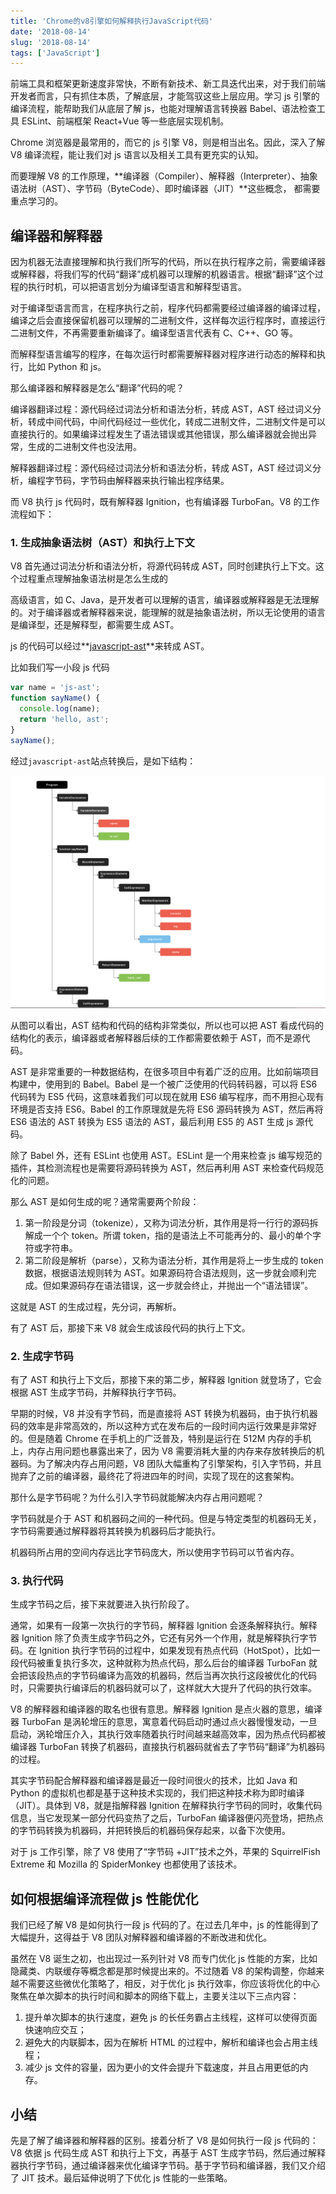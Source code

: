 ```yaml
---
title: 'Chrome的v8引擎如何解释执行JavaScript代码'
date: '2018-08-14'
slug: '2018-08-14'
tags: ['JavaScript']
---
```


前端工具和框架更新速度非常快，不断有新技术、新工具迭代出来，对于我们前端开发者而言，只有抓住本质，了解底层，才能驾驭这些上层应用。学习 js 引擎的编译流程，能帮助我们从底层了解 js，也能对理解语言转换器 Babel、语法检查工具 ESLint、前端框架 React+Vue 等一些底层实现机制。

Chrome 浏览器是最常用的，而它的 js 引擎 V8，则是相当出名。因此，深入了解 V8 编译流程，能让我们对 js 语言以及相关工具有更充实的认知。

而要理解 V8 的工作原理，**编译器（Compiler）、解释器（Interpreter）、抽象语法树（AST）、字节码（ByteCode）、即时编译器（JIT）**这些概念， 都需要重点学习的。

## 编译器和解释器

因为机器无法直接理解和执行我们所写的代码，所以在执行程序之前，需要编译器或解释器，将我们写的代码“翻译”成机器可以理解的机器语言。根据“翻译”这个过程的执行时机，可以把语言划分为编译型语言和解释型语言。

对于编译型语言而言，在程序执行之前，程序代码都需要经过编译器的编译过程，编译之后会直接保留机器可以理解的二进制文件，这样每次运行程序时，直接运行二进制文件，不再需要重新编译了。编译型语言代表有 C、C++、GO 等。

而解释型语言编写的程序，在每次运行时都需要解释器对程序进行动态的解释和执行，比如 Python 和 js。

那么编译器和解释器是怎么“翻译”代码的呢？

编译器翻译过程：源代码经过词法分析和语法分析，转成 AST，AST 经过词义分析，转成中间代码，中间代码经过一些优化，转成二进制文件，二进制文件是可以直接执行的。如果编译过程发生了语法错误或其他错误，那么编译器就会抛出异常，生成的二进制文件也没法用。

解释器翻译过程：源代码经过词法分析和语法分析，转成 AST，AST 经过词义分析，编程字节码，字节码由解释器来执行输出程序结果。

而 V8 执行 js 代码时，既有解释器 Ignition，也有编译器 TurboFan。V8 的工作流程如下：

### 1. 生成抽象语法树（AST）和执行上下文

V8 首先通过词法分析和语法分析，将源代码转成 AST，同时创建执行上下文。这个过程重点理解抽象语法树是怎么生成的

高级语言，如 C、Java，是开发者可以理解的语言，编译器或解释器是无法理解的。对于编译器或者解释器来说，能理解的就是抽象语法树，所以无论使用的语言是编译型，还是解释型，都需要生成 AST。

js 的代码可以经过**[javascript-ast](http://resources.jointjs.com/demos/javascript-ast)**来转成 AST。

比如我们写一小段 js 代码

```js
var name = 'js-ast';
function sayName() {
  console.log(name);
  return 'hello, ast';
}
sayName();
```

经过`javascript-ast`站点转换后，是如下结构：

![ast](../illustration/ast.png)

从图可以看出，AST 结构和代码的结构非常类似，所以也可以把 AST 看成代码的结构化的表示，编译器或者解释器后续的工作都需要依赖于 AST，而不是源代码。

AST 是非常重要的一种数据结构，在很多项目中有着广泛的应用。比如前端项目构建中，使用到的 Babel。Babel 是一个被广泛使用的代码转码器，可以将 ES6 代码转为 ES5 代码，这意味着我们可以现在就用 ES6 编写程序，而不用担心现有环境是否支持 ES6。Babel 的工作原理就是先将 ES6 源码转换为 AST，然后再将 ES6 语法的 AST 转换为 ES5 语法的 AST，最后利用 ES5 的 AST 生成 js 源代码。

除了 Babel 外，还有 ESLint 也使用 AST。ESLint 是一个用来检查 js 编写规范的插件，其检测流程也是需要将源码转换为 AST，然后再利用 AST 来检查代码规范化的问题。

那么 AST 是如何生成的呢？通常需要两个阶段：

1.  第一阶段是分词（tokenize），又称为词法分析，其作用是将一行行的源码拆解成一个个 token。所谓 token，指的是语法上不可能再分的、最小的单个字符或字符串。
2.  第二阶段是解析（parse），又称为语法分析，其作用是将上一步生成的 token 数据，根据语法规则转为 AST。如果源码符合语法规则，这一步就会顺利完成。但如果源码存在语法错误，这一步就会终止，并抛出一个“语法错误”。

这就是 AST 的生成过程，先分词，再解析。

有了 AST 后，那接下来 V8 就会生成该段代码的执行上下文。

### 2. 生成字节码

有了 AST 和执行上下文后，那接下来的第二步，解释器 Ignition 就登场了，它会根据 AST 生成字节码，并解释执行字节码。

早期的时候，V8 并没有字节码，而是直接将 AST 转换为机器码，由于执行机器码的效率是非常高效的，所以这种方式在发布后的一段时间内运行效果是非常好的。但是随着 Chrome 在手机上的广泛普及，特别是运行在 512M 内存的手机上，内存占用问题也暴露出来了，因为 V8 需要消耗大量的内存来存放转换后的机器码。为了解决内存占用问题，V8 团队大幅重构了引擎架构，引入字节码，并且抛弃了之前的编译器，最终花了将进四年的时间，实现了现在的这套架构。

那什么是字节码呢？为什么引入字节码就能解决内存占用问题呢？

字节码就是介于 AST 和机器码之间的一种代码。但是与特定类型的机器码无关，字节码需要通过解释器将其转换为机器码后才能执行。

机器码所占用的空间内存远比字节码庞大，所以使用字节码可以节省内存。

### 3. 执行代码

生成字节码之后，接下来就要进入执行阶段了。

通常，如果有一段第一次执行的字节码，解释器 Ignition 会逐条解释执行。解释器 Ignition 除了负责生成字节码之外，它还有另外一个作用，就是解释执行字节码。在 Ignition 执行字节码的过程中，如果发现有热点代码（HotSpot），比如一段代码被重复执行多次，这种就称为热点代码，那么后台的编译器 TurboFan 就会把该段热点的字节码编译为高效的机器码，然后当再次执行这段被优化的代码时，只需要执行编译后的机器码就可以了，这样就大大提升了代码的执行效率。

V8 的解释器和编译器的取名也很有意思。解释器 Ignition 是点火器的意思，编译器 TurboFan 是涡轮增压的意思，寓意着代码启动时通过点火器慢慢发动，一旦启动，涡轮增压介入，其执行效率随着执行时间越来越高效率，因为热点代码都被编译器 TurboFan 转换了机器码，直接执行机器码就省去了字节码“翻译”为机器码的过程。

其实字节码配合解释器和编译器是最近一段时间很火的技术，比如 Java 和 Python 的虚拟机也都是基于这种技术实现的，我们把这种技术称为即时编译（JIT）。具体到 V8，就是指解释器 Ignition 在解释执行字节码的同时，收集代码信息，当它发现某一部分代码变热了之后，TurboFan 编译器便闪亮登场，把热点的字节码转换为机器码，并把转换后的机器码保存起来，以备下次使用。

对于 js 工作引擎，除了 V8 使用了“字节码 +JIT”技术之外，苹果的 SquirrelFish Extreme 和 Mozilla 的 SpiderMonkey 也都使用了该技术。

## 如何根据编译流程做 js 性能优化

我们已经了解 V8 是如何执行一段 js 代码的了。在过去几年中，js 的性能得到了大幅提升，这得益于 V8 团队对解释器和编译器的不断改进和优化。

虽然在 V8 诞生之初，也出现过一系列针对 V8 而专门优化 js 性能的方案，比如隐藏类、内联缓存等概念都是那时候提出来的。不过随着 V8 的架构调整，你越来越不需要这些微优化策略了，相反，对于优化 js 执行效率，你应该将优化的中心聚焦在单次脚本的执行时间和脚本的网络下载上，主要关注以下三点内容：

1. 提升单次脚本的执行速度，避免 js 的长任务霸占主线程，这样可以使得页面快速响应交互；
2. 避免大的内联脚本，因为在解析 HTML 的过程中，解析和编译也会占用主线程；
3. 减少 js 文件的容量，因为更小的文件会提升下载速度，并且占用更低的内存。

## 小结

先是了解了编译器和解释器的区别。接着分析了 V8 是如何执行一段 js 代码的：V8 依据 js 代码生成 AST 和执行上下文，再基于 AST 生成字节码，然后通过解释器执行字节码，通过编译器来优化编译字节码。基于字节码和编译器，我们又介绍了 JIT 技术。最后延伸说明了下优化 js 性能的一些策略。
